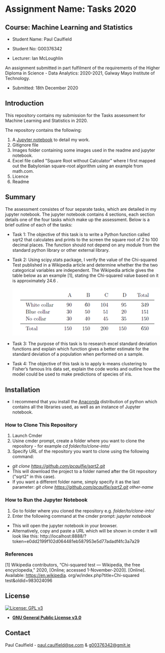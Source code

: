 # Assignment Name: Tasks 2020 
## Course: Machine Learning and Statistics

* Student Name: Paul Caulfield
* Student No: G00376342

* Lecturer: Ian McLoughlin

An assignment submitted in part fulfilment of the requirements of the Higher Diploma in Science - Data Analytics: 2020-2021, Galway Mayo Institute of Technology.
  * Submitted: 18th December 2020


## Introduction
This repository contains my submission for the Tasks assessment for Machine Learning and Statistics in 2020.

The repository contains the following:

1. A [Jupyter notebook](https://github.com/pcaulfie/sqrt2/blob/main/Tasks2020.ipynb) to detail my work.
1. Gitignore file
1. Images folder containing some images used in the readme and jupyter notebook.
1. Excel file called "Square Root without Calculator" where I first mapped out the Babylonian square-root algorithm using an example from math.com.
1. Licence
1. Readme

## Summary
The assessment consistes of four separate tasks, which are detailed in my jupyter notebook. The jupyter notebook contains 4 sections, each section details one of the four tasks which make up the assessment. Below is a brief outline of each of the tasks:

* Task 1: The objective of this task is to write a Python function called sqrt2 that calculates and prints to the screen the square root of 2 to 100 decimal places. The function should not depend on any module from the standard python library or other external library.

* Task 2: Using scipy.stats package, I verify the value of the Chi-squared Test published in a Wikipedia article and determine whether the the two categorical variables are independent. The Wikipedia article gives the table below as an example [1], stating the Chi-squared value based on it is approximately 24.6 . 

  ![Wiki table](https://github.com/pcaulfie/sqrt2/blob/main/images/table.PNG)


* Task 3: The purpose of this task is to research excel standard deviation functions and explain which function gives a better estimate for the standard deviation of a population when performed on a sample.

* Task 4: The objective of this task is to apply k-means clustering to Fisher’s famous Iris data set, explain the code works and outline how the model could be used to make predictions of species of iris.

## Installation

- I recommend that you install the [Anaconda](https://www.anaconda.com/distribution/) distribution of python which contains all the libraries used, as well as an instance of Jupyter notebook.

### How to Clone This Repository

1. Launch Cmder
1. Usine cmder prompt, create a folder where you want to clone the repository - for example *cd folder/to/clone-into/*
1. Specify URL of the repository you want to clone using the following command: 
 * *git clone https://github.com/pcaulfie/sqrt2.git*
 * This will download the project to a folder named after the Git repository ("sqrt2" in this case). 
 * If you want a different folder name, simply specify it as the last parameter: *git clone https://github.com/pcaulfie/sqrt2.git other-name*

### How to Run the Jupyter Notebook
1. Go to folder where you cloned the repository e.g. *folder/to/clone-into/*
1. Enter the following command at the cmder prompt: *jupyter notebook*
 * This will open the jupyter notebook in your browser.
 * Alternatively, copy and paste a URL which will be shown in cmder it will look like this: http://localhost:8888/?token=e0dd2199f102d064481eb587953e5d77adadf4fc3a7a29

### References
[1] Wikipedia contributors, “Chi-squared test — Wikipedia, the free encyclopedia,”
2020, [Online; accessed 1-November-2020]. [Online]. Available: https://en.wikipedia.
org/w/index.php?title=Chi-squared test&oldid=983024096


## License

[![License: GPL v3](https://img.shields.io/badge/License-GPLv3-blue.svg)](https://www.gnu.org/licenses/gpl-3.0)
- **[GNU General Public License v3.0](https://www.gnu.org/licenses/gpl-3.0.en.html)**

## Contact

Paul Caulfield -  paul.caulfield@se.com & g00376342@gmit.ie


